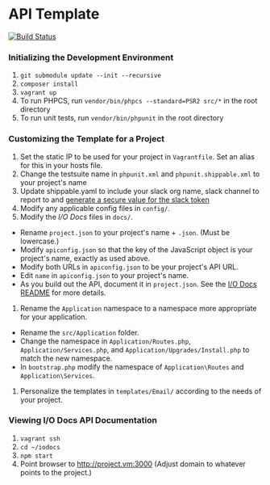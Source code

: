 # API Template

[![Build Status](https://travis-ci.org/synapsestudios/api-template.svg?branch=master)](https://travis-ci.org/synapsestudios/api-template)

### Initializing the Development Environment
1. `git submodule update --init --recursive`
1. `composer install`
1. `vagrant up`
1. To run PHPCS, run `vendor/bin/phpcs --standard=PSR2 src/*` in the root directory
1. To run unit tests, run `vendor/bin/phpunit` in the root directory

### Customizing the Template for a Project
1. Set the static IP to be used for your project in `Vagrantfile`. Set an alias for this in your hosts file.
1. Change the testsuite name in `phpunit.xml` and `phpunit.shippable.xml` to your project's name
1. Update shippable.yaml to include your slack org name, slack channel to report to and [generate a secure value for the slack token](http://blog.shippable.com/devops-chat-a-simple-way-to-use-slack-notifications-with-shippable)
1. Modify any applicable config files in `config/`.
1. Modify the *I/O Docs* files in `docs/`.
 - Rename `project.json` to your project's name + `.json`. (Must be lowercase.)
 - Modify `apiconfig.json` so that the key of the JavaScript object is your project's name, exactly as used above.
 - Modify both URLs in `apiconfig.json` to be your project's API URL.
 - Edit `name` in `apiconfig.json` to your project's name.
 - As you build out the API, document it in `project.json`. See the [I/O Docs README](https://github.com/mashery/iodocs) for more details.
1. Rename the `Application` namespace to a namespace more appropriate for your application.
 - Rename the `src/Application` folder.
 - Change the namespace in `Application/Routes.php`, `Application/Services.php`, and `Application/Upgrades/Install.php` to match the new namespace.
 - In `bootstrap.php` modify the namespace of `Application\Routes` and `Application\Services`.
1. Personalize the templates in `templates/Email/` according to the needs of your project.

### Viewing I/O Docs API Documentation
1. `vagrant ssh`
1. `cd ~/iodocs`
1. `npm start`
1. Point browser to http://project.vm:3000 (Adjust domain to whatever points to the project.)
